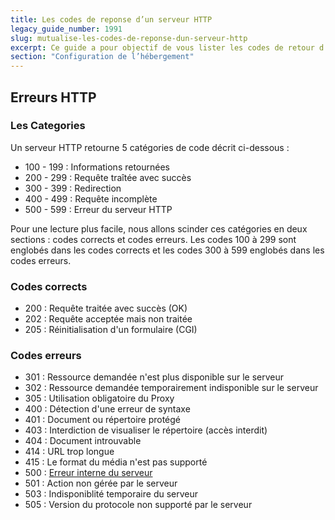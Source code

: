 ```yaml
---
title: Les codes de reponse d’un serveur HTTP
legacy_guide_number: 1991
slug: mutualise-les-codes-de-reponse-dun-serveur-http
excerpt: Ce guide a pour objectif de vous lister les codes de retour d’un serveur HTTP et pour certains d’entre eux, de vous proposer des solutions pour ne plus les avoir.
section: "Configuration de l’hébergement"
---
```



## Erreurs HTTP

### Les Categories
Un serveur HTTP retourne 5 catégories de code décrit ci-dessous :

- 100 - 199 : Informations retournées
- 200 - 299 : Requête traîtée avec succès
- 300 - 399 : Redirection
- 400 - 499 : Requête incomplète
- 500 - 599 : Erreur du serveur HTTP

Pour une lecture plus facile, nous allons scinder ces catégories en deux sections : codes corrects et codes erreurs. Les codes 100 à 299 sont englobés dans les codes corrects et les codes 300 à 599 englobés dans les codes erreurs.


### Codes corrects
- 200 : Requête traitée avec succès (OK)
- 202 : Requête acceptée mais non traitée
- 205 : Réinitialisation d'un formulaire (CGI)


### Codes erreurs
- 301 : Ressource demandée n'est plus disponible sur le serveur
- 302 : Ressource demandée temporairement indisponible sur le serveur
- 305 : Utilisation obligatoire du Proxy
- 400 : Détection d'une erreur de syntaxe
- 401 : Document ou répertoire protégé
- 403 : Interdiction de visualiser le répertoire (accès interdit)
- 404 : Document introuvable
- 414 : URL trop longue
- 415 : Le format du média n'est pas supporté
- 500 : [Erreur interne du serveur](../erreur-500-internal-server-error/)
- 501 : Action non gérée par le serveur
- 503 : Indisponiblité temporaire du serveur
- 505 : Version du protocole non supporté par le serveur